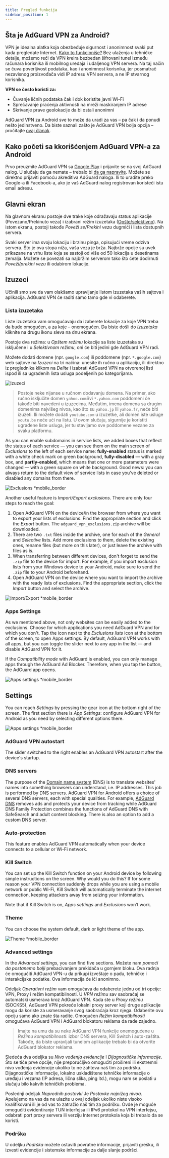 ```yaml
---
title: Pregled funkcija
sidebar_position: 1
---
```


## Šta je AdGuard VPN za Android?

VPN je idealna alatka koja obezbeđuje sigurnost i anonimnost svaki put kada pregledate Internet. [Kako to funkcioniše?](/general/how-vpn-works.md) Bez ulaženja u tehničke detalje, možemo reći da VPN kreira bezbedan šifrovani tunel između računara korisnika ili mobilnog uređaja i udaljenog VPN servera. Na taj način se čuva poverljivost podataka, kao i anonimnost korisnika, jer posmatrač nezavisnog proizvođača vidi IP adresu VPN servera, a ne IP stvarnog korisnika.

**VPN se često koristi za:**

- Čuvanje ličnih podataka čak i dok koristite javni Wi-Fi
- Sprečavanje praćenja aktivnosti na mreži maskiranjem IP adrese
- Skrivanje prave geolokacije da bi ostali anonimni

AdGuard VPN za Android sve to može da uradi za vas – pa čak i da ponudi nešto jedinstveno. Da biste saznali zašto je AdGuard VPN bolja opcija – pročitajte [ovaj članak](/general/why-adguard-vpn.md).

## Kako početi sa kkorišćenjem AdGuard VPN-a za Android

Prvo preuzmite AdGuard VPN sa [Google Play](https://play.google.com/store/apps/details?id=com.adguard.vpn) i prijavite se na svoj AdGuard nalog. U slučaju da ga nemate – trebalo bi [da ga napravite](https://auth.adguard.com/login.html). Možete se direktno prijaviti pomoću akreditiva AdGuard naloga. Ili to uradite preko Google-a ili Facebook-a, ako je vaš AdGuard nalog registrovan koristeći istu email adresu.

## Glavni ekran

Na glavnom ekranu postoje dve trake koje odražavaju status aplikacije (Povezano/Prekinuto veza) i izabrani režim izuzetaka ([Opšte/selektivno](#lists-of-exclusions)). Na istom ekranu, postoji takođe *Poveži se/Prekini vezu* dugmići i lista dostupnih servera.

Svaki server ima svoju lokaciju i brzinu pinga, opisujući vreme odziva servera. Što je ova stopa niža, vaša veza je brža. Najbrže opcije su uvek prikazane na vrhu liste koja se sastoji od više od 50 lokacija u desetinama zemalja. Možete se povezati sa najbržim serverom tako što ćete dodirnuti *Poveži/prekini vezu* ili odabirom lokacije.

## Izuzeci

Učinili smo sve da vam olakšamo upravljanje listom izuzetaka vaših sajtova i aplikacija. AdGuard VPN će raditi samo tamo gde vi odaberete.

### Lista izuzetaka

Liste izuzetaka vam omogućavaju da izaberete lokacije za koje VPN treba da bude omogućen, a za koje – onemogućen. Da biste došli do *Izuzetaka* kliknite na drugu ikonu sleva na dnu ekrana.

Postoje dva režima: u *Opštem režimu* lokacije sa liste izuzetaka su isključene i u *Selektivnom režimu*, oni će biti jedini gde AdGuard VPN radi.

Možete dodati domene (npr. `google.com`) ili poddomene (npr. `*.google.com`) web sajtove na *Izuzeci* na tri načina: unesite ih ručno u aplikaciju, ili direktno iz preglednika klikom na *Delite* i izabrati AdGuard VPN na otvorenoj listi ispod ili sa ugrađenih lista usluga podeljenih po kategorijama.

![Izuzeci](https://cdn.adguardvpn.com/public/Adguard/kb/VPN/Screenshots/add_site_android.jpg)
> Postoje neke nijanse u ručnom dodavanju domena. Na primer, ako ručno isključite domen `yahoo.com`Svi `*.yahoo.com` poddomeni će takođe biti navedeni u izuzecima. Međutim, imena domena sa drugim domenima najvišeg nivoa, kao što su `yahoo.jp` Ili `yahoo.fr`, neće biti izuzeti. Ili možete dodati `youtube.com` u izuzetke, ali domen iste usluge `youtu.be` neće ući na listu. U ovom slučaju, sigurnije je koristiti ugrađene liste usluga, jer tu stavljamo sve poddomene vezane za svaku platformu.

As you can enable subdomains in service lists, we added boxes that reflect the status of each service — you can see them on the main screen of *Exclusions* to the left of each service name: **fully-enabled** status is marked with a white check mark on green background, **fully-disabled** — with a gray box, and **partly-enabled**, which means that one or more parameters were changed — with a green square on white background. Good news: you can always return to the default view of service lists in case you’ve deleted or disabled any domains from there.

![Exclusions *mobile_border](https://cdn.adguardvpn.com/content/kb/vpn/android/statuses.png)

Another useful feature is *Import/Export exclusions*. There are only four steps to reach the goal:

1. Open AdGuard VPN on the device/in the browser from where you want to export your lists of exclusions. Find the appropriate section and click the *Export* button. The `adguard_vpn_exclusions.zip` archive will be downloaded.
2. There are two `.txt` files inside the archive, one for each of the *General* and *Selective* lists. Add more exclusions to them, delete the existing ones, rename files (but more on this later), or just leave the archive with files as is.
3. When transferring between different devices, don't forget to send the `.zip` file to the device for import. For example, if you import exclusion lists from your Windows device to your Android, make sure to send the `.zip` file to your Android beforehand.
4. Open AdGuard VPN on the device where you want to import the archive with the ready lists of exclusions. Find the appropriate section, click the *Import* button and select the archive.

![Import/Export *mobile_border](https://cdn.adguardvpn.com/content/kb/vpn/android/imp-exp.png)

### Apps Settings

As we mentioned above, not only websites can be easily added to the exclusions. Choose for which applications you need AdGuard VPN and for which you don't. Tap the icon next to the *Exclusions lists* icon at the bottom of the screen, to open Apps settings. By default, AdGuard VPN works with all apps, but you can toggle the slider next to any app in the list — and disable AdGuard VPN for it.

If the *Compatibility mode* with AdGuard is enabled, you can only manage apps through the AdGuard Ad Blocker. Therefore, when you tap the button, the AdGuard app opens.

![Apps settings *mobile_border](https://cdn.adguardvpn.com/content/kb/vpn/android/apps_settings.png)

## Settings

You can reach *Settings* by pressing the gear icon at the bottom right of the screen. The first section there is *App Settings*: configure AdGuard VPN for Android as you need by selecting different options there.

![Apps settings *mobile_border](https://cdn.adguardvpn.com/content/kb/vpn/android/app_settings.png)

### AdGuard VPN autostart

The slider switched to the right enables an AdGuard VPN autostart after the device's startup.

### DNS servers

The purpose of the [Domain name system](https://adguard-dns.io/kb/general/dns-filtering/#what-is-dns) (DNS) is to translate websites' names into something browsers can understand, i.e. IP addresses. This job is performed by DNS servers. AdGuard VPN for Android offers a choice of several DNS servers, each with special qualities. For example, [AdGuard DNS](https://adguard-dns.io/kb/) removes ads and protects your device from tracking while AdGuard DNS Family Protection combines the functions of AdGuard DNS with SafeSearch and adult content blocking. There is also an option to add a custom DNS server.

### Auto-protection

This feature enables AdGuard VPN automatically when your device connects to a cellular or Wi-Fi network.

### Kill Switch

You can set up the Kill Switch function on your Android device by following simple instructions on the screen. Why would you do this? If for some reason your VPN connection suddenly drops while you are using a mobile network or public Wi-Fi, Kill Switch will automatically terminate the internet connection, keeping attackers away from seizing your information.

Note that if Kill Switch is on, *Apps settings* and *Exclusions* won’t work.

### Theme

You can choose the system default, dark or light theme of the app.

![Theme *mobile_border](https://cdn.adguardvpn.com/content/kb/vpn/android/theme-light-dark.png)

### Advanced settings

In the *Advanced settings*, you can find five sections. Možete nam *pomoći da postanemo bolji* prebacivanjem prekidača u gornjem bloku. Ova radnja će omogućiti AdGuard VPN-u da prikupi izveštaje o padu, tehničke i interakcijske podatke. Ova informacija će ići anonimno.

Odeljak *Operativni režim* vam omogućava da odaberete jednu od tri opcije: VPN, Proxy i režim kompatibilnosti. U *VPN režimu* sav saobraćaj se automatski usmerava kroz AdGuard VPN. Kada ste u *Proxy režimu* (SOCKS5), AdGuard VPN pokreće lokalni proxy server koji druge aplikacije mogu da koriste za usmeravanje svog saobraćaja kroz njega. Odaberite ovu opciju samo ako znate šta radite. Omogućen *Režim kompatibilnosti* omogućava AdGuard VPN i AdGuard blokatoru reklama da rade zajedno.

> Imajte na umu da su neke AdGuard VPN funkcije onemogućene u *Režimu kompatibilnosti*: izbor DNS servera, Kill Switch i auto-zaštita. Takođe, da biste upravljali tunelom aplikacije trebalo bi da otvorite AdGuard blokator reklama.

Sledeća dva odeljka su *Nivo vođenja evidencije* I *Dijagnostičke informacije*. Što se tiče prve opcije, nije preporučljivo omogućiti prošireni ili ekstremni nivo vođenja evidencije ukoliko to ne zahteva naš tim za podršku. Dijagnostičke informacije, lokalno uskladištene tehničke informacije o uređaju i vezama (IP adresa, lična slika, ping itd.), mogu nam se poslati u slučaju bilo kakvih tehničkih problema.

Poslednji odeljak *Naprednih postavki* Je *Postavke najnižeg nivoa*. Apelujemo na vas da ne ulazite u ovaj odeljak ukoliko niste visoko kvalifikovani ili je od vas to zatražio naš tim za podršku. Ovde je moguće omogućiti evidentiranje TUN interfejsa ili IPv6 protokol na VPN interfejsu, odabrati port proxy servera ili verziju Internet protokola koja bi trebalo da se koristi.

### Podrška

U odeljku *Podrška* možete ostaviti povratne informacije, prijaviti grešku, ili izvesti evidencije i sistemske informacije za dalje slanje podršci.
